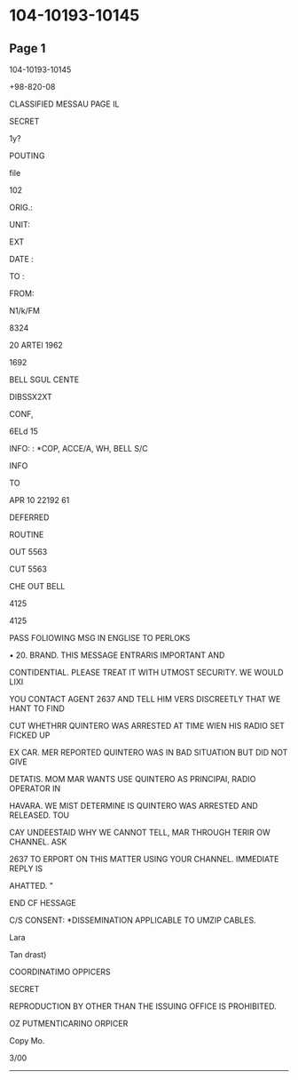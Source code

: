 # 104-10193-10145

## Page 1

104-10193-10145

+98-820-08

CLASSIFIED MESSAU PAGE IL

SECRET

1y?

POUTING

file

102

ORIG.:

UNIT:

EXT

DATE :

TO :

FROM:

N1/k/FM

8324

20 ARTEl 1962

1692

BELL SGUL CENTE

DIBSSX2XT

CONF,

6ELd 15

INFO: : *COP, ACCE/A, WH, BELL S/C

INFO

TO

APR 10 22192 61

DEFERRED

ROUTINE

OUT 5563

CUT 5563

CHE OUT BELL

4125

4125

PASS FOLIOWING MSG IN ENGLISE TO PERLOKS

• 20. BRAND. THIS MESSAGE ENTRARIS IMPORTANT AND

CONTIDENTIAL. PLEASE TREAT IT WITH UTMOST SECURITY. WE WOULD LIXI

YOU CONTACT AGENT 2637 AND TELL HIM VERS DISCREETLY THAT WE HANT TO FIND

CUT WHETHRR QUINTERO WAS ARRESTED AT TIME WIEN HIS RADIO SET FICKED UP

EX CAR. MER REPORTED QUINTERO WAS IN BAD SITUATION BUT DID NOT GIVE

DETATIS. MOM MAR WANTS USE QUINTERO AS PRINCIPAI, RADIO OPERATOR IN

HAVARA. WE MIST DETERMINE IS QUINTERO WAS ARRESTED AND RELEASED. TOU

CAY UNDEESTAID WHY WE CANNOT TELL, MAR THROUGH TERIR OW CHANNEL. ASK

2637 TO ERPORT ON THIS MATTER USING YOUR CHANNEL. IMMEDIATE REPLY IS

AHATTED. "

END CF HESSAGE

C/S CONSENT: *DISSEMINATION APPLICABLE TO UMZIP CABLES.

Lara

Tan drast)

COORDINATIMO OPPICERS

SECRET

REPRODUCTION BY OTHER THAN THE ISSUING OFFICE IS PROHIBITED.

OZ PUTMENTICARINO ORPICER

Copy Mo.

3/00

---

